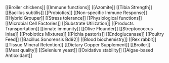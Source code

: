 [[Broiler chickens]]
[[Immune functions]]
[[Azomite]]
[[Tibia Strength]]
[[Bacillus subtilis]]
[[Probiotics]]
[[Non-specific Immune Response]]
[[Hybrid Grouper]]
[[Stress tolerance]]
[[Physiological functions]]
[[Microbial Cell Factories]]
[[Substrate Utilization]]
[[Products Transportation]]
[[innate immunity]]
[[Olive Flounder]]
[[Streptococcus Iniae]]
[[Probiotics Mixtures]]
[[Pichia pastoris]]
[[Endoglucanase]]
[[Poultry Feed]]
[[Bacillus Sonorensis Bd92]]
[[Blood biochemistry]]
[[Rex rabbit]]
[[Tissue Mineral Retention]]
[[Dietary Copper Supplement]]
[[Broiler]]
[[Meat quality]]
[[Selenium yeast]]
[[Oxidative stability]]
[[Algae-based Antioxidant]]
